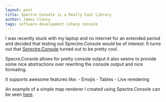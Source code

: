 ```yaml
---
layout: post
title: Spectre Console is a Really Cool Library
author: James Clancy
tags: software-development csharp console
---
```


I was recently stuck with my laptop and no internet for an extended period and decided that testing out Sprectre.Console would be of interest. It turns out that [Sprectre.Console](https://github.com/spectreconsole) turned out to be pretty cool.

Specre.Console allows for pretty console output it also seems to provide some nice abstractions over rewriting the console output and nice formating. 

It supports awesome features like:
    - Emojis
    - Tables
    - Live reredering

An example of a simple map renderer I created using Spectre.Console can be seen [here](https://github.com/jamesclancy/TextRTS).

